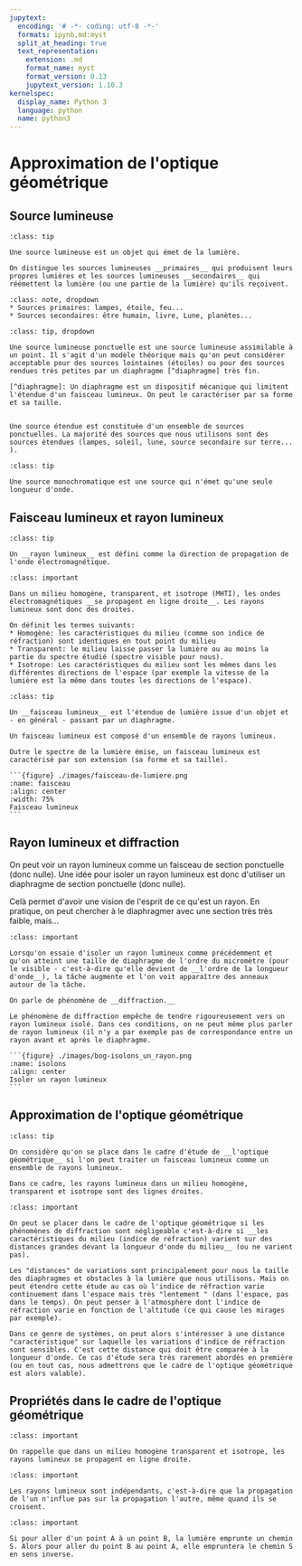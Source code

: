 ```yaml
---
jupytext:
  encoding: '# -*- coding: utf-8 -*-'
  formats: ipynb,md:myst
  split_at_heading: true
  text_representation:
    extension: .md
    format_name: myst
    format_version: 0.13
    jupytext_version: 1.10.3
kernelspec:
  display_name: Python 3
  language: python
  name: python3
---
```


# Approximation de l'optique géométrique

## Source lumineuse

````{admonition} Définition : Source lumineuse
:class: tip

Une source lumineuse est un objet qui émet de la lumière.

On distingue les sources lumineuses __primaires__ qui produisent leurs propres lumières et les sources lumineuses __secondaires__ qui réémettent la lumière (ou une partie de la lumière) qu'ils reçoivent.
````

````{admonition} Exemple - Exemples de sources
:class: note, dropdown
* Sources primaires: lampes, étoile, feu... 
* Sources secondaires: être humain, livre, Lune, planètes... 
````

````{admonition} Définition : Sources étendues et sources ponctuelles
:class: tip, dropdown

Une source lumineuse ponctuelle est une source lumineuse assimilable à un point. Il s'agit d'un modèle théorique mais qu'on peut considérer acceptable pour des sources lointaines (étoiles) ou pour des sources rendues très petites par un diaphragme [^diaphragme] très fin.

[^diaphragme]: Un diaphragme est un dispositif mécanique qui limitent l'étendue d'un faisceau lumineux. On peut le caractériser par sa forme et sa taille.


Une source étendue est constituée d'un ensemble de sources ponctuelles. La majorité des sources que nous utilisons sont des sources étendues (lampes, soleil, lune, source secondaire sur terre... ).
````

````{admonition} Définition : Sources monochromatiques
:class: tip

Une source monochromatique est une source qui n'émet qu'une seule longueur d'onde.
````

## Faisceau lumineux et rayon lumineux

````{admonition} Définition : Rayon lumineux
:class: tip

Un __rayon lumineux__ est défini comme la direction de propagation de l'onde électromagnétique.
````

````{admonition} Fondamental : Propagation de la lumière en milieu homogène (Admis)
:class: important

Dans un milieu homogène, transparent, et isotrope (MHTI), les ondes électromagnétiques __se propagent en ligne droite__. Les rayons lumineux sont donc des droites.
````


```{dropdown} MHTI
On définit les termes suivants:
* Homogène: les caractéristiques du milieu (comme son indice de réfraction) sont identiques en tout point du milieu
* Transparent: le milieu laisse passer la lumière ou au moins la partie du spectre étudié (spectre visible pour nous).
* Isotrope: Les caractéristiques du milieu sont les mêmes dans les différentes directions de l'espace (par exemple la vitesse de la lumière est la même dans toutes les directions de l'espace).
```

````{admonition} Définition : Faisceau lumineux
:class: tip

Un __faisceau lumineux__ est l'étendue de lumière issue d'un objet et - en général - passant par un diaphragme.

Un faisceau lumineux est composé d'un ensemble de rayons lumineux.

Outre le spectre de la lumière émise, un faisceau lumineux est caractérisé par son extension (sa forme et sa taille).

```{figure} ./images/faisceau-de-lumiere.png
:name: faisceau
:align: center
:width: 75%
Faisceau lumineux
```
````

## Rayon lumineux et diffraction

On peut voir un rayon lumineux comme un faisceau de  section ponctuelle (donc nulle). Une idée pour isoler un rayon lumineux est donc d'utiliser un diaphragme de section ponctuelle (donc nulle).

Celà permet d'avoir une vision de l'esprit de ce qu'est un rayon. En pratique, on peut chercher à le diaphragmer avec une section très très faible, mais... 


````{admonition} Fondamental : Phénomène de diffraction
:class: important

Lorsqu'on essaie d'isoler un rayon lumineux comme précédemment et qu'on atteint une taille de diaphragme de l'ordre du micromètre (pour le visible - c'est-à-dire qu'elle devient de __l'ordre de la longueur d'onde__), la tâche augmente et l'on voit apparaître des anneaux autour de la tâche.

On parle de phénomène de __diffraction.__

Le phénomène de diffraction empêche de tendre rigoureusement vers un rayon lumineux isolé. Dans ces conditions, on ne peut même plus parler de rayon lumineux (il n'y a par exemple pas de correspondance entre un rayon avant et après le diaphragme.

```{figure} ./images/bog-isolons_un_rayon.png
:name: isolons
:align: center
Isoler un rayon lumineux
```
````

## Approximation de l'optique géométrique

````{admonition} Définition : Cadre de l'optique géométrique
:class: tip

On considère qu'on se place dans le cadre d'étude de __l'optique géométrique__ si l'on peut traiter un faisceau lumineux comme un ensemble de rayons lumineux.

Dans ce cadre, les rayons lumineux dans un milieu homogène, transparent et isotrope sont des lignes droites.
````

````{admonition} Fondamental : Approximation de l'optique géométrique (Admis)
:class: important

On peut se placer dans le cadre de l'optique géométrique si les phénomènes de diffraction sont négligeable c'est-à-dire si __les caractéristiques du milieu (indice de réfraction) varient sur des distances grandes devant la longueur d'onde du milieu__ (ou ne varient pas).

````

````{dropdown} Distances caratéristiques de variation
Les "distances" de variations sont principalement pour nous la taille des diaphragmes et obstacles à la lumière que nous utilisons. Mais on peut étendre cette étude au cas où l'indice de réfraction varie continuement dans l'espace mais très "lentement " (dans l'espace, pas dans le temps). On peut penser à l'atmosphère dont l'indice de réfraction varie en fonction de l'altitude (ce qui cause les mirages par exemple).

Dans ce genre de systèmes, on peut alors s'intéresser à une distance "caractéristique" sur laquelle les variations d'indice de réfraction sont sensibles. C'est cette distance qui doit être comparée à la longueur d'onde. Ce cas d'étude sera très rarement abordés en première (ou en tout cas, nous admettrons que le cadre de l'optique géométrique est alors valable).
````

## Propriétés dans le cadre de l'optique géométrique

````{admonition} Fondamental : Propagation rectiligne en MTHI
:class: important

On rappelle que dans un milieu homogène transparent et isotrope, les rayons lumineux se propagent en ligne droite.
````

````{admonition} Fondamental : Indépendance des rayons
:class: important

Les rayons lumineux sont indépendants, c'est-à-dire que la propagation de l'un n'influe pas sur la propagation l'autre, même quand ils se croisent.
````

````{admonition} Fondamental : Principe de retour inverse
:class: important

Si pour aller d'un point A à un point B, la lumière emprunte un chemin S. Alors pour aller du point B au point A, elle empruntera le chemin S en sens inverse.
````

